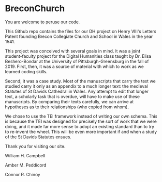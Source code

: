 # BreconChurch

You are welcome to peruse our code.

This Github repo contains the files for our DH project on Henry VIII's Letters Patent founding Brecon Collegiate Church and School in Wales in the year 1541.

This project was conceived with several goals in mind. It was a joint student-faculty project for the Digital Humanities class taught by Dr. Elisa Beshero-Bondar at the University of Pittsburgh-Greensburg in the fall of 2019. First, then, it was a source of material with which to work as we learned coding skills.

Second, it was a case study. Most of the manuscripts that carry the text we studied carry it only as an appendix to a much longer text: the medieval Statutes of St Davids Cathedral in Wales. Any attempt to edit that longer text, a scholarly task that is overdue, will have to make use of these manuscripts. By comparing their texts carefully, we can arrive at hypotheses as to their relationships (who copied from whom).

We chose to use the TEI framework instead of writing our own schema. This is because the TEI was designed for precisely the sort of work that we were doing, and it made far more sense to adopt an existing standard than to try to re-invent the wheel. This will be even more important if and when a study of the St Davids Statutes ensues.

Thank you for visiting our site.

William H. Campbell

Amber M. Peddicord

Connor R. Chinoy


